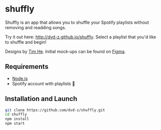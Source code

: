 # shuffly

Shuffly is an app that allows you to shuffle your Spotify playlists without removing and readding songs.

Try it out here: http://dvd-z.github.io/shuffly. Select a playlist that you'd like to shuffle and begin!

Designs by [Tim He](https://github.com/timyhe). Initial mock-ups can be found on [Figma](https://www.figma.com/file/e1wJbRxr0BGGZIuBbitUh1af/shuffly).

## Requirements

- [Node.js](https://nodejs.org/en/download/)
- Spotify account with playlists 🙂

## Installation and Launch

```bash
git clone https://github.com/dvd-z/shuffly.git
cd shuffly
npm install
npm start
```

